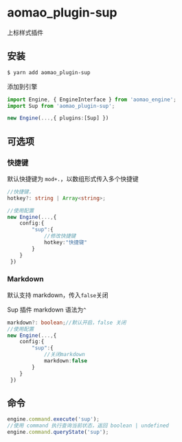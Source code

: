 # aomao_plugin-sup

上标样式插件

## 安装

```bash
$ yarn add aomao_plugin-sup
```

添加到引擎

```ts
import Engine, { EngineInterface } from 'aomao_engine';
import Sup from 'aomao_plugin-sup';

new Engine(...,{ plugins:[Sup] })
```

## 可选项

### 快捷键

默认快捷键为 `mod+.`，以数组形式传入多个快捷键

```ts
//快捷键，
hotkey?: string | Array<string>;

//使用配置
new Engine(...,{
    config:{
        "sup":{
            //修改快捷键
            hotkey:"快捷键"
        }
    }
 })
```

### Markdown

默认支持 markdown，传入`false`关闭

Sup 插件 markdown 语法为`^`

```ts
markdown?: boolean;//默认开启，false 关闭
//使用配置
new Engine(...,{
    config:{
        "sup":{
            //关闭markdown
            markdown:false
        }
    }
 })
```

## 命令

```ts
engine.command.execute('sup');
//使用 command 执行查询当前状态，返回 boolean | undefined
engine.command.queryState('sup');
```
